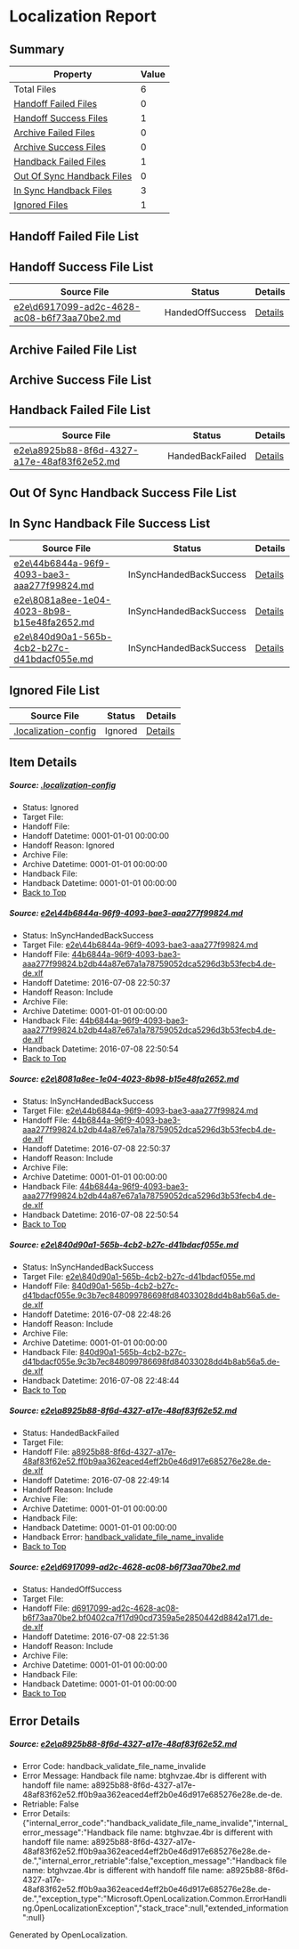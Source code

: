 # <a name='report-top'></a> Localization Report

## Summary
 Property | Value 
 -------- | ----- 
 Total Files | 6
[ Handoff Failed Files ](#handoff-failed-list)| 0
[ Handoff Success Files ](#handoff-success-list)| 1
[ Archive Failed Files ](#archive-failed-list)| 0
[ Archive Success Files ](#archive-success-list)| 0
[ Handback Failed Files ](#handback-failed-list)| 1
[ Out Of Sync Handback Files ](#outofsync-handback-success-list)| 0
[ In Sync Handback Files ](#insync-handback-success-list)| 3
[ Ignored Files ](#ignored-list)| 1

## <a name='handoff-failed-list'></a> Handoff Failed File List

## <a name='handoff-success-list'></a> Handoff Success File List
 Source File | Status | Details 
 ----------- | ------ | ------- 
 [e2e\d6917099-ad2c-4628-ac08-b6f73aa70be2.md](https://github.com/OpenLocalizationTestOrg/oltest/blob/97963f415a86414d15dae1664ef7a485398846f8/e2e/d6917099-ad2c-4628-ac08-b6f73aa70be2.md) | HandedOffSuccess | [Details](#f1a428083139604e252b3553de43bbf57797d3c25)

## <a name='archive-failed-list'></a> Archive Failed File List

## <a name='archive-success-list'></a> Archive Success File List

## <a name='handback-failed-list'></a> Handback Failed File List
 Source File | Status | Details 
 ----------- | ------ | ------- 
 [e2e\a8925b88-8f6d-4327-a17e-48af83f62e52.md](https://github.com/OpenLocalizationTestOrg/oltest/blob/451c4c286e0debca57fe80868ee993134c42d92a/e2e/a8925b88-8f6d-4327-a17e-48af83f62e52.md) | HandedBackFailed | [Details](#d562cc32efb8e1c5295d3ceb49f10041643806164)

## <a name='outofsync-handback-success-list'></a> Out Of Sync Handback Success File List

## <a name='insync-handback-success-list'></a> In Sync Handback File Success List
 Source File | Status | Details 
 ----------- | ------ | ------- 
 [e2e\44b6844a-96f9-4093-bae3-aaa277f99824.md](https://github.com/OpenLocalizationTestOrg/oltest/blob/1bcdc3b5a3aca3cb9771f5cce526e6beccc0ad6f/e2e/44b6844a-96f9-4093-bae3-aaa277f99824.md) | InSyncHandedBackSuccess | [Details](#fa80c48a74503fcc31ba6cd0a7175f938adec7221)
 [e2e\8081a8ee-1e04-4023-8b98-b15e48fa2652.md](https://github.com/OpenLocalizationTestOrg/oltest/blob/97963f415a86414d15dae1664ef7a485398846f8/e2e/8081a8ee-1e04-4023-8b98-b15e48fa2652.md) | InSyncHandedBackSuccess | [Details](#fa80c48a74503fcc31ba6cd0a7175f938adec7222)
 [e2e\840d90a1-565b-4cb2-b27c-d41bdacf055e.md](https://github.com/OpenLocalizationTestOrg/oltest/blob/c76f9fa7195a655e4b270fca4cde5c5186284fd0/e2e/840d90a1-565b-4cb2-b27c-d41bdacf055e.md) | InSyncHandedBackSuccess | [Details](#3778e4877f703b62302b9ea29646e5aa17dd76e83)

## <a name='ignored-list'></a> Ignored File List
 Source File | Status | Details 
 ----------- | ------ | ------- 
 [.localization-config](https://github.com/OpenLocalizationTestOrg/oltest/blob/97963f415a86414d15dae1664ef7a485398846f8/.localization-config) | Ignored | [Details](#3d4f252ac210baf56311d7e97dcc2db10974dbd20)

## Item Details
##### <a name='3d4f252ac210baf56311d7e97dcc2db10974dbd20'></a> Source: [.localization-config](https://github.com/OpenLocalizationTestOrg/oltest/blob/97963f415a86414d15dae1664ef7a485398846f8/.localization-config)
* Status: Ignored
* Target File: 
* Handoff File: 
* Handoff Datetime: 0001-01-01 00:00:00
* Handoff Reason: Ignored
* Archive File: 
* Archive Datetime: 0001-01-01 00:00:00
* Handback File: 
* Handback Datetime: 0001-01-01 00:00:00
* [Back to Top](#report-top)

##### <a name='fa80c48a74503fcc31ba6cd0a7175f938adec7221'></a> Source: [e2e\44b6844a-96f9-4093-bae3-aaa277f99824.md](https://github.com/OpenLocalizationTestOrg/oltest/blob/1bcdc3b5a3aca3cb9771f5cce526e6beccc0ad6f/e2e/44b6844a-96f9-4093-bae3-aaa277f99824.md)
* Status: InSyncHandedBackSuccess
* Target File: [e2e\44b6844a-96f9-4093-bae3-aaa277f99824.md](https://github.com/OpenLocalizationTestOrg/oltest-dede-fly/blob/33146f6c87fa83442f6ccbc4bd23a3897694e007/e2e/44b6844a-96f9-4093-bae3-aaa277f99824.md)
* Handoff File: [44b6844a-96f9-4093-bae3-aaa277f99824.b2db44a87e67a1a78759052dca5296d3b53fecb4.de-de.xlf](https://github.com/OpenLocalizationTestOrg/olhandoff-e2e/blob/5dfc70db737316d2add0f9e7d16351ce2fae50cd/ol-handoff/OpenLocalizationTestOrg/oltest-dede-fly/ci/ht/44b6844a-96f9-4093-bae3-aaa277f99824.b2db44a87e67a1a78759052dca5296d3b53fecb4.de-de.xlf)
* Handoff Datetime: 2016-07-08 22:50:37
* Handoff Reason: Include
* Archive File: 
* Archive Datetime: 0001-01-01 00:00:00
* Handback File: [44b6844a-96f9-4093-bae3-aaa277f99824.b2db44a87e67a1a78759052dca5296d3b53fecb4.de-de.xlf](https://github.com/OpenLocalizationTestOrg/olhandback-e2e/blob/ac38baa05bf12ab769e6cf77cd3c66c13bbfaee2/ol-handback/OpenLocalizationTestOrg/oltest-dede-fly/ci/ht/44b6844a-96f9-4093-bae3-aaa277f99824.b2db44a87e67a1a78759052dca5296d3b53fecb4.de-de.xlf)
* Handback Datetime: 2016-07-08 22:50:54
* [Back to Top](#report-top)

##### <a name='fa80c48a74503fcc31ba6cd0a7175f938adec7222'></a> Source: [e2e\8081a8ee-1e04-4023-8b98-b15e48fa2652.md](https://github.com/OpenLocalizationTestOrg/oltest/blob/97963f415a86414d15dae1664ef7a485398846f8/e2e/8081a8ee-1e04-4023-8b98-b15e48fa2652.md)
* Status: InSyncHandedBackSuccess
* Target File: [e2e\44b6844a-96f9-4093-bae3-aaa277f99824.md](https://github.com/OpenLocalizationTestOrg/oltest-dede-fly/blob/33146f6c87fa83442f6ccbc4bd23a3897694e007/e2e/44b6844a-96f9-4093-bae3-aaa277f99824.md)
* Handoff File: [44b6844a-96f9-4093-bae3-aaa277f99824.b2db44a87e67a1a78759052dca5296d3b53fecb4.de-de.xlf](https://github.com/OpenLocalizationTestOrg/olhandoff-e2e/blob/5dfc70db737316d2add0f9e7d16351ce2fae50cd/ol-handoff/OpenLocalizationTestOrg/oltest-dede-fly/ci/ht/44b6844a-96f9-4093-bae3-aaa277f99824.b2db44a87e67a1a78759052dca5296d3b53fecb4.de-de.xlf)
* Handoff Datetime: 2016-07-08 22:50:37
* Handoff Reason: Include
* Archive File: 
* Archive Datetime: 0001-01-01 00:00:00
* Handback File: [44b6844a-96f9-4093-bae3-aaa277f99824.b2db44a87e67a1a78759052dca5296d3b53fecb4.de-de.xlf](https://github.com/OpenLocalizationTestOrg/olhandback-e2e/blob/ac38baa05bf12ab769e6cf77cd3c66c13bbfaee2/ol-handback/OpenLocalizationTestOrg/oltest-dede-fly/ci/ht/44b6844a-96f9-4093-bae3-aaa277f99824.b2db44a87e67a1a78759052dca5296d3b53fecb4.de-de.xlf)
* Handback Datetime: 2016-07-08 22:50:54
* [Back to Top](#report-top)

##### <a name='3778e4877f703b62302b9ea29646e5aa17dd76e83'></a> Source: [e2e\840d90a1-565b-4cb2-b27c-d41bdacf055e.md](https://github.com/OpenLocalizationTestOrg/oltest/blob/c76f9fa7195a655e4b270fca4cde5c5186284fd0/e2e/840d90a1-565b-4cb2-b27c-d41bdacf055e.md)
* Status: InSyncHandedBackSuccess
* Target File: [e2e\840d90a1-565b-4cb2-b27c-d41bdacf055e.md](https://github.com/OpenLocalizationTestOrg/oltest-dede-fly/blob/f8cebe98d472fa76c2c72c36f064bb184ac26c32/e2e/840d90a1-565b-4cb2-b27c-d41bdacf055e.md)
* Handoff File: [840d90a1-565b-4cb2-b27c-d41bdacf055e.9c3b7ec848099786698fd84033028dd4b8ab56a5.de-de.xlf](https://github.com/OpenLocalizationTestOrg/olhandoff-e2e/blob/dfc07c3a10f985207c83134a48fb899f51f90d62/ol-handoff/OpenLocalizationTestOrg/oltest-dede-fly/ci/ht/840d90a1-565b-4cb2-b27c-d41bdacf055e.9c3b7ec848099786698fd84033028dd4b8ab56a5.de-de.xlf)
* Handoff Datetime: 2016-07-08 22:48:26
* Handoff Reason: Include
* Archive File: 
* Archive Datetime: 0001-01-01 00:00:00
* Handback File: [840d90a1-565b-4cb2-b27c-d41bdacf055e.9c3b7ec848099786698fd84033028dd4b8ab56a5.de-de.xlf](https://github.com/OpenLocalizationTestOrg/olhandback-e2e/blob/b88660f5efa5bc71693cf9dba0c605619ba05db5/ol-handback/OpenLocalizationTestOrg/oltest-dede-fly/ci/ht/840d90a1-565b-4cb2-b27c-d41bdacf055e.9c3b7ec848099786698fd84033028dd4b8ab56a5.de-de.xlf)
* Handback Datetime: 2016-07-08 22:48:44
* [Back to Top](#report-top)

##### <a name='d562cc32efb8e1c5295d3ceb49f10041643806164'></a> Source: [e2e\a8925b88-8f6d-4327-a17e-48af83f62e52.md](https://github.com/OpenLocalizationTestOrg/oltest/blob/451c4c286e0debca57fe80868ee993134c42d92a/e2e/a8925b88-8f6d-4327-a17e-48af83f62e52.md)
* Status: HandedBackFailed
* Target File: 
* Handoff File: [a8925b88-8f6d-4327-a17e-48af83f62e52.ff0b9aa362eaced4eff2b0e46d917e685276e28e.de-de.xlf](https://github.com/OpenLocalizationTestOrg/olhandoff-e2e/blob/d079ec268698069e1915d5e2f3eb7a5ec8acd15c/ol-handoff/OpenLocalizationTestOrg/oltest-dede-fly/ci/ht/a8925b88-8f6d-4327-a17e-48af83f62e52.ff0b9aa362eaced4eff2b0e46d917e685276e28e.de-de.xlf)
* Handoff Datetime: 2016-07-08 22:49:14
* Handoff Reason: Include
* Archive File: 
* Archive Datetime: 0001-01-01 00:00:00
* Handback File: 
* Handback Datetime: 0001-01-01 00:00:00
* Handback Error: [handback_validate_file_name_invalide](#d562cc32efb8e1c5295d3ceb49f10041643806164handback_validate_file_name_invalide)
* [Back to Top](#report-top)

##### <a name='f1a428083139604e252b3553de43bbf57797d3c25'></a> Source: [e2e\d6917099-ad2c-4628-ac08-b6f73aa70be2.md](https://github.com/OpenLocalizationTestOrg/oltest/blob/97963f415a86414d15dae1664ef7a485398846f8/e2e/d6917099-ad2c-4628-ac08-b6f73aa70be2.md)
* Status: HandedOffSuccess
* Target File: 
* Handoff File: [d6917099-ad2c-4628-ac08-b6f73aa70be2.bf0402ca7f17d90cd7359a5e2850442d8842a171.de-de.xlf](https://github.com/OpenLocalizationTestOrg/olhandoff-e2e/blob/de35f0b1d67aab0b832668643e2c6bf8ab0d460b/ol-handoff/OpenLocalizationTestOrg/oltest-dede-fly/ci/ht/d6917099-ad2c-4628-ac08-b6f73aa70be2.bf0402ca7f17d90cd7359a5e2850442d8842a171.de-de.xlf)
* Handoff Datetime: 2016-07-08 22:51:36
* Handoff Reason: Include
* Archive File: 
* Archive Datetime: 0001-01-01 00:00:00
* Handback File: 
* Handback Datetime: 0001-01-01 00:00:00
* [Back to Top](#report-top)


## Error Details
##### <a name='d562cc32efb8e1c5295d3ceb49f10041643806164handback_validate_file_name_invalide'></a> Source: [e2e\a8925b88-8f6d-4327-a17e-48af83f62e52.md](#d562cc32efb8e1c5295d3ceb49f10041643806164)
* Error Code: handback_validate_file_name_invalide
* Error Message: Handback file name: btghvzae.4br is different with handoff file name: a8925b88-8f6d-4327-a17e-48af83f62e52.ff0b9aa362eaced4eff2b0e46d917e685276e28e.de-de.
* Retriable: False
* Error Details: {"internal_error_code":"handback_validate_file_name_invalide","internal_error_message":"Handback file name: btghvzae.4br is different with handoff file name: a8925b88-8f6d-4327-a17e-48af83f62e52.ff0b9aa362eaced4eff2b0e46d917e685276e28e.de-de.","internal_error_retriable":false,"exception_message":"Handback file name: btghvzae.4br is different with handoff file name: a8925b88-8f6d-4327-a17e-48af83f62e52.ff0b9aa362eaced4eff2b0e46d917e685276e28e.de-de.","exception_type":"Microsoft.OpenLocalization.Common.ErrorHandling.OpenLocalizationException","stack_trace":null,"extended_information":null}


Generated by OpenLocalization.
